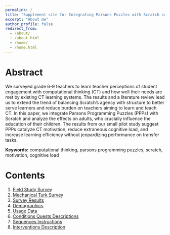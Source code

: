 ```yaml
---
permalink: /
title: "Supplement site for Integrating Parsons Puzzles with Scratch submitted to the 29TH International Conference On Computers In Education"
excerpt: "About me"
author_profile: false
redirect_from: 
  - /about/
  - /about.html
  - /home/
  - /home.html
---
```


Abstract
======
We surveyed grade 6-9 teachers to learn teacher perceptions of student engagement with computational thinking (CT) and how well their needs are met by existing CT learning systems. The results and a literature review lead us to extend the trend of balancing Scratch’s agency with structure to better serve learners and reduce burden on teachers aiming to learn and teach CT. In this paper, we integrate Parsons Programming Puzzles (PPPs) with Scratch and analyze the effects on adults, who crucially influence the education of their children. The results from our small pilot study suggest PPPs catalyze CT motivation, reduce extraneous cognitive load, and increase learning efficiency without jeopardizing performance on transfer tasks.

**Keywords:** computational thinking, parsons programming puzzles, scratch, motivation, cognitive load

Contents
======
1. [Field Study Survey](/fs1_survey/)
1. [Mechanical Turk Survey](/mturk_survey/)
1. [Survey Results](/survey_results/)
1. [Demographics](/demographics/)
1. [Usage Data](/usage_data/)
1. [Conditions Quests Descriptions](/conditions_quests/)
1. [Sequences Instructions](/sequences_instructions/)
1. [Interventions Description](/interventions/)